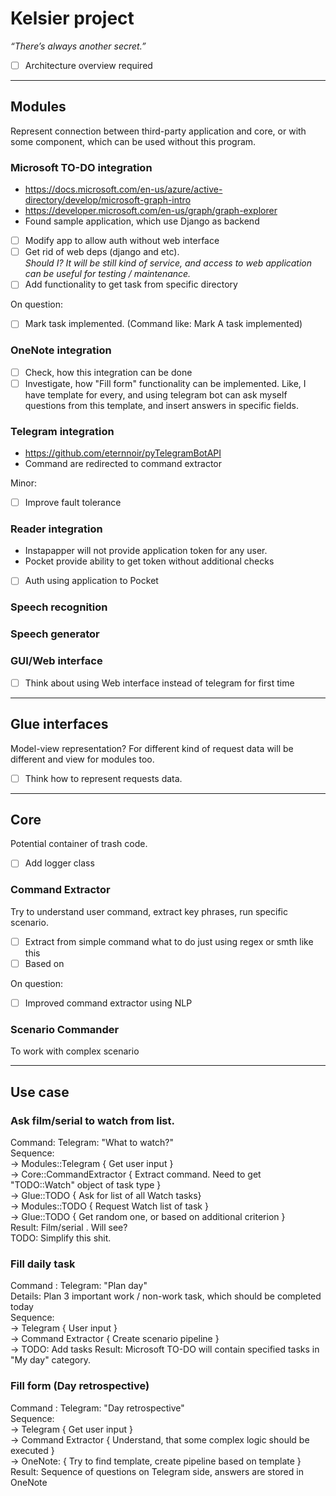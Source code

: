 # Kelsier project
*“There’s always another secret.”*
* [ ] Architecture overview required

------------------
## Modules
Represent connection between third-party application and core, or with some component, which can be used without this program.

### Microsoft TO-DO integration
* https://docs.microsoft.com/en-us/azure/active-directory/develop/microsoft-graph-intro
* https://developer.microsoft.com/en-us/graph/graph-explorer
* Found sample application, which use Django as backend
* [ ] Modify app to allow auth without web interface  
* [ ] Get rid of web deps (django and etc).  
     *Should I? It will be still kind of service, and access to web application can be useful for testing / maintenance.*
* [ ] Add functionality to get task from specific directory

On question:
* [ ] Mark task implemented. (Command like: Mark A task implemented)

### OneNote integration
* [ ] Check, how this integration can be done
* [ ] Investigate, how "Fill form" functionality can be implemented. Like, I have template for every, and using telegram bot can ask myself questions from this template, and insert answers in specific fields.

### Telegram integration
* https://github.com/eternnoir/pyTelegramBotAPI
* Command are redirected to command extractor

Minor:
* [ ] Improve fault tolerance

### Reader integration
* Instapapper will not provide application token for any user.
* Pocket provide ability to get token without additional checks
* [ ] Auth using application to Pocket
### Speech recognition
### Speech generator
### GUI/Web interface
* [ ] Think about using Web interface instead of telegram for first time

------------------
## Glue interfaces
Model-view representation? For different kind of request data will be different and view for modules too.

* [ ] Think how to represent requests data.

------------------
## Core
Potential container of trash code.

* [ ] Add logger class
### Command Extractor
Try to understand user command, extract key phrases, run specific scenario.
* [ ] Extract from simple command what to do just using regex or smth like this
* [ ] Based on

On question:
* [ ] Improved command extractor using NLP

### Scenario Commander
To work with complex scenario

------------------
## Use case
### Ask film/serial to watch from list.
Command: Telegram: "What to watch?"  
Sequence:   
-> Modules::Telegram { Get user input }  
-> Core::CommandExtractor { Extract command. Need to get "TODO::Watch" object of task type }  
-> Glue::TODO { Ask for list of all Watch tasks}   
-> Modules::TODO { Request Watch list of task }  
-> Glue::TODO { Get random one, or based on additional criterion }  
Result: Film/serial <task desc>. Will see?  
TODO: Simplify this shit.  

### Fill daily task
Command : Telegram: "Plan day"  
Details: Plan 3 important work / non-work task, which should be completed today  
Sequence:   
-> Telegram { User input }  
-> Command Extractor { Create scenario pipeline }  
-> TODO: Add tasks
Result: Microsoft TO-DO will contain specified tasks in "My day" category.  

### Fill form (Day retrospective)
Command : Telegram: "Day retrospective"  
Sequence:  
-> Telegram { Get user input }  
-> Command Extractor { Understand, that some complex logic should be executed }  
-> OneNote: { Try to find template, create pipeline based on template }  
Result: Sequence of questions on Telegram side, answers are stored in OneNote
